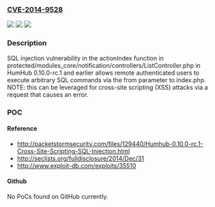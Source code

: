 ### [CVE-2014-9528](https://cve.mitre.org/cgi-bin/cvename.cgi?name=CVE-2014-9528)
![](https://img.shields.io/static/v1?label=Product&message=n%2Fa&color=blue)
![](https://img.shields.io/static/v1?label=Version&message=n%2Fa&color=blue)
![](https://img.shields.io/static/v1?label=Vulnerability&message=n%2Fa&color=brighgreen)

### Description

SQL injection vulnerability in the actionIndex function in protected/modules_core/notification/controllers/ListController.php in HumHub 0.10.0-rc.1 and earlier allows remote authenticated users to execute arbitrary SQL commands via the from parameter to index.php. NOTE: this can be leveraged for cross-site scripting (XSS) attacks via a request that causes an error.

### POC

#### Reference
- http://packetstormsecurity.com/files/129440/Humhub-0.10.0-rc.1-Cross-Site-Scripting-SQL-Injection.html
- http://seclists.org/fulldisclosure/2014/Dec/31
- http://www.exploit-db.com/exploits/35510

#### Github
No PoCs found on GitHub currently.

